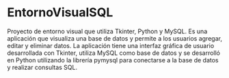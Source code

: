 # EntornoVisualSQL
Proyecto de entorno visual que utiliza Tkinter, Python y MySQL. Es una aplicación que visualiza una base de datos y permite a los usuarios agregar, editar y eliminar datos. La aplicación tiene una interfaz gráfica de usuario desarrollada con Tkinter, utiliza MySQL como base de datos y se desarrolló en Python utilizando la librería pymysql para conectarse a la base de datos y realizar consultas SQL.
